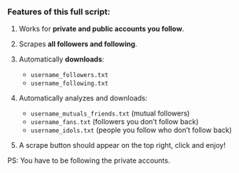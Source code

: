 ###  Features of this **full script**:

1. Works for **private and public accounts you follow**.
2. Scrapes **all followers and following**.
3. Automatically **downloads**:

   * `username_followers.txt`
   * `username_following.txt`
4. Automatically analyzes and downloads:

   * `username_mutuals_friends.txt` (mutual followers)
   * `username_fans.txt` (followers you don’t follow back)
   * `username_idols.txt` (people you follow who don’t follow back)
5. A scrape button should appear on the top right, click and enjoy!

PS: You have to be following the private accounts. 
